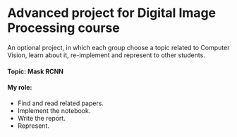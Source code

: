 # Advanced project for Digital Image Processing course

An optional project, in which each group choose a topic related to Computer Vision, learn about it, re-implement and represent to other students.

#### Topic: Mask RCNN
#### My role:
- Find and read related papers.
- Implement the notebook.
- Write the report.
- Represent.